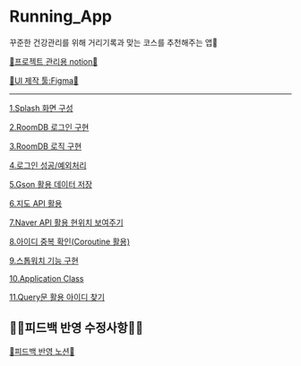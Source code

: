# Running_App
꾸준한 건강관리를 위해 거리기록과 맞는 코스를 추천해주는 앱🏃

[🔖프로젝트 관리용 notion🔖](https://www.notion.so/48a708a782a44f72a8710a32ac0ac8a9?v=b933fedd970744a981b84e11059c7dbb)

[📌UI 제작 툴:Figma📌](https://www.figma.com/file/gzRmhDRS5YQ6mzujyNxlVj/Running?type=design&node-id=0-1&mode=design&t=Md0rHrzfrOMONB8D-0)

---
[1.Splash 화면 구성](https://github.com/OhJunYoung21/Running_App/blob/main/스플래시화면.md)


[2.RoomDB 로그인 구현](https://github.com/OhJunYoung21/Running_App/blob/main/RoomDB%20로그인.md)


[3.RoomDB 로직 구현](https://github.com/OhJunYoung21/Running_App/blob/main/roomDB%20회원가입%20로직.md)


[4.로그인 성공/예외처리](https://github.com/OhJunYoung21/Running_App/blob/main/로그인%20예외%20처리.md)


[5.Gson 활용 데이터 저장](https://github.com/OhJunYoung21/Running_App/blob/main/커스텀%20클래스%20roomDB저장.md)


[6.지도 API 활용](https://github.com/OhJunYoung21/Running_App/blob/main/실시간%20사용자%20위치%20추적%20API.md)


[7.Naver API 활용 현위치 보여주기](https://github.com/OhJunYoung21/Running_App/blob/main/Naver%20API%20활용.md)

[8.아이디 중복 확인(Coroutine 활용)](https://github.com/OhJunYoung21/Running_App/blob/main/아이디%20중복%20확인.md)

[9.스톱워치 기능 구현](https://github.com/OhJunYoung21/Running_App/blob/main/스톱워치%20기능%20구현.md)

[10.Application Class](https://github.com/OhJunYoung21/Running_App/blob/main/어플리케이션%20클래스%20구현.md)

[11.Query문 활용 아이디 찾기]()

## 🧑‍💻피드백 반영 수정사항🧑‍💻

[🔖피드백 반영 노션🔖](https://www.notion.so/48a708a782a44f72a8710a32ac0ac8a9?v=466a6049840a490990657b933c56fd63)

